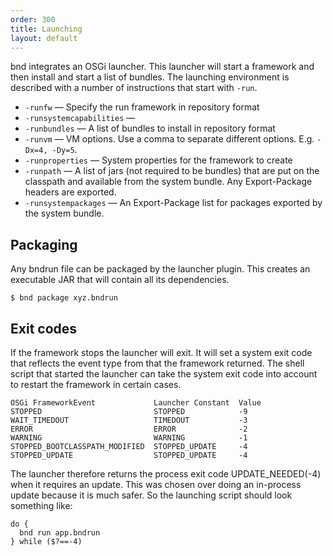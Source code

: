 ```yaml
---
order: 300
title: Launching
layout: default
---
```


bnd integrates an OSGi launcher. This launcher will start a framework and then install and start a list of bundles. The launching environment is described with a number of instructions that start with `-run`.

* `-runfw` — Specify the run framework in repository format
* `-runsystemcapabilities` — 
* `-runbundles` — A list of bundles to install in repository format
* `-runvm` — VM options. Use a comma to separate different options. E.g. `-Dx=4, -Dy=5`.
* `-runproperties` — System properties for the framework to create
* `-runpath` — A list of jars (not required to be bundles) that are put on the classpath and available from the system bundle. Any Export-Package headers are exported.
* `-runsystempackages` — An Export-Package list for packages exported by the system bundle.

## Packaging

Any bndrun file can be packaged by the launcher plugin. This creates an executable JAR that will contain all its dependencies.

    $ bnd package xyz.bndrun

## Exit codes

If the framework stops the launcher will exit. It will set a system exit code that reflects the event type from that the framework returned. The shell script that started the launcher can take the system exit code into account to restart the framework in certain cases.

	OSGi FrameworkEvent             Launcher Constant  Value
	STOPPED                         STOPPED            -9
	WAIT_TIMEDOUT	                TIMEDOUT           -3
	ERROR                           ERROR              -2
	WARNING                         WARNING            -1
	STOPPED_BOOTCLASSPATH_MODIFIED  STOPPED_UPDATE     -4
	STOPPED_UPDATE                  STOPPED_UPDATE     -4

The launcher therefore returns the process exit code UPDATE_NEEDED(-4) when it requires an update. This was chosen over doing an in-process update because it is much safer. So the launching script should look something like:

	do {
	  bnd run app.bndrun
	} while ($?==-4)
